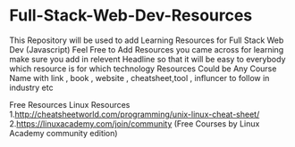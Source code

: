 # Full-Stack-Web-Dev-Resources
This Repository will be used to add Learning Resources for Full Stack Web Dev (Javascript)
Feel Free to Add Resources you came across for learning 
make sure you add in relevent Headline so that it will be easy to everybody which resource is for which technology 
Resources Could be Any Course Name with link , book , website , cheatsheet,tool , influncer to follow in industry etc

Free Resources
Linux Resources
1.http://cheatsheetworld.com/programming/unix-linux-cheat-sheet/
2.https://linuxacademy.com/join/community (Free Courses by Linux Academy community edition)
